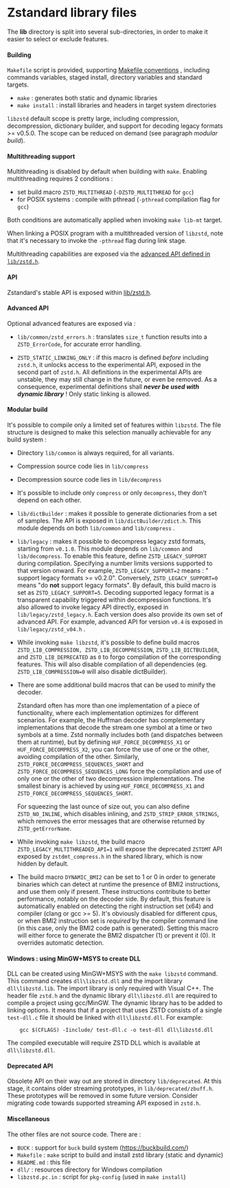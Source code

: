 Zstandard library files
================================

The __lib__ directory is split into several sub-directories, in order to make it easier to select or exclude features.

#### Building

`Makefile` script is provided,
supporting [Makefile conventions](https://www.gnu.org/prep/standards/html_node/Makefile-Conventions.html#Makefile-Conventions)
, including commands variables, staged install, directory variables and standard targets.

- `make` : generates both static and dynamic libraries
- `make install` : install libraries and headers in target system directories

`libzstd` default scope is pretty large, including compression, decompression, dictionary builder, and support for
decoding legacy formats >= v0.5.0. The scope can be reduced on demand (see paragraph _modular build_).

#### Multithreading support

Multithreading is disabled by default when building with `make`. Enabling multithreading requires 2 conditions :

- set build macro `ZSTD_MULTITHREAD` (`-DZSTD_MULTITHREAD` for `gcc`)
- for POSIX systems : compile with pthread (`-pthread` compilation flag for `gcc`)

Both conditions are automatically applied when invoking `make lib-mt` target.

When linking a POSIX program with a multithreaded version of `libzstd`, note that it's necessary to invoke
the `-pthread` flag during link stage.

Multithreading capabilities are exposed via
the [advanced API defined in `lib/zstd.h`](https://github.com/facebook/zstd/blob/v1.4.3/lib/zstd.h#L351).

#### API

Zstandard's stable API is exposed within [lib/zstd.h](zstd.h).

#### Advanced API

Optional advanced features are exposed via :

- `lib/common/zstd_errors.h` : translates `size_t` function results into a `ZSTD_ErrorCode`, for accurate error
  handling.

- `ZSTD_STATIC_LINKING_ONLY` : if this macro is defined _before_ including `zstd.h`, it unlocks access to the
  experimental API, exposed in the second part of `zstd.h`. All definitions in the experimental APIs are unstable, they
  may still change in the future, or even be removed. As a consequence, experimental definitions shall ___never be used
  with dynamic library___ !
  Only static linking is allowed.

#### Modular build

It's possible to compile only a limited set of features within `libzstd`. The file structure is designed to make this
selection manually achievable for any build system :

- Directory `lib/common` is always required, for all variants.

- Compression source code lies in `lib/compress`

- Decompression source code lies in `lib/decompress`

- It's possible to include only `compress` or only `decompress`, they don't depend on each other.

- `lib/dictBuilder` : makes it possible to generate dictionaries from a set of samples. The API is exposed
  in `lib/dictBuilder/zdict.h`. This module depends on both `lib/common` and `lib/compress` .

- `lib/legacy` : makes it possible to decompress legacy zstd formats, starting from `v0.1.0`. This module depends
  on `lib/common` and `lib/decompress`. To enable this feature, define `ZSTD_LEGACY_SUPPORT` during compilation.
  Specifying a number limits versions supported to that version onward. For example, `ZSTD_LEGACY_SUPPORT=2` means : "
  support legacy formats >= v0.2.0". Conversely, `ZSTD_LEGACY_SUPPORT=0` means "do __not__ support legacy formats". By
  default, this build macro is set as `ZSTD_LEGACY_SUPPORT=5`. Decoding supported legacy format is a transparent
  capability triggered within decompression functions. It's also allowed to invoke legacy API directly, exposed
  in `lib/legacy/zstd_legacy.h`. Each version does also provide its own set of advanced API. For example, advanced API
  for version `v0.4` is exposed in `lib/legacy/zstd_v04.h` .

- While invoking `make libzstd`, it's possible to define build macros
  `ZSTD_LIB_COMPRESSION, ZSTD_LIB_DECOMPRESSION`, `ZSTD_LIB_DICTBUILDER`, and `ZSTD_LIB_DEPRECATED` as `0` to forgo
  compilation of the corresponding features. This will also disable compilation of all dependencies
  (eg. `ZSTD_LIB_COMPRESSION=0` will also disable dictBuilder).

- There are some additional build macros that can be used to minify the decoder.

  Zstandard often has more than one implementation of a piece of functionality, where each implementation optimizes for
  different scenarios. For example, the Huffman decoder has complementary implementations that decode the stream one
  symbol at a time or two symbols at a time. Zstd normally includes both (and dispatches between them at runtime), but
  by defining `HUF_FORCE_DECOMPRESS_X1`
  or `HUF_FORCE_DECOMPRESS_X2`, you can force the use of one or the other, avoiding compilation of the other.
  Similarly, `ZSTD_FORCE_DECOMPRESS_SEQUENCES_SHORT`
  and `ZSTD_FORCE_DECOMPRESS_SEQUENCES_LONG` force the compilation and use of only one or the other of two decompression
  implementations. The smallest binary is achieved by using `HUF_FORCE_DECOMPRESS_X1` and
  `ZSTD_FORCE_DECOMPRESS_SEQUENCES_SHORT`.

  For squeezing the last ounce of size out, you can also define
  `ZSTD_NO_INLINE`, which disables inlining, and `ZSTD_STRIP_ERROR_STRINGS`, which removes the error messages that are
  otherwise returned by
  `ZSTD_getErrorName`.

- While invoking `make libzstd`, the build macro `ZSTD_LEGACY_MULTITHREADED_API=1`
  will expose the deprecated `ZSTDMT` API exposed by `zstdmt_compress.h` in the shared library, which is now hidden by
  default.

- The build macro `DYNAMIC_BMI2` can be set to 1 or 0 in order to generate binaries which can detect at runtime the
  presence of BMI2 instructions, and use them only if present. These instructions contribute to better performance,
  notably on the decoder side. By default, this feature is automatically enabled on detecting the right instruction
  set (x64) and compiler (clang or gcc >= 5). It's obviously disabled for different cpus, or when BMI2 instruction set
  is _required_ by the compiler command line
  (in this case, only the BMI2 code path is generated). Setting this macro will either force to generate the BMI2
  dispatcher (1)
  or prevent it (0). It overrides automatic detection.

#### Windows : using MinGW+MSYS to create DLL

DLL can be created using MinGW+MSYS with the `make libzstd` command. This command creates `dll\libzstd.dll` and the
import library `dll\libzstd.lib`. The import library is only required with Visual C++. The header file `zstd.h` and the
dynamic library `dll\libzstd.dll` are required to compile a project using gcc/MinGW. The dynamic library has to be added
to linking options. It means that if a project that uses ZSTD consists of a single `test-dll.c`
file it should be linked with `dll\libzstd.dll`. For example:

```
    gcc $(CFLAGS) -Iinclude/ test-dll.c -o test-dll dll\libzstd.dll
```

The compiled executable will require ZSTD DLL which is available at `dll\libzstd.dll`.

#### Deprecated API

Obsolete API on their way out are stored in directory `lib/deprecated`. At this stage, it contains older streaming
prototypes, in `lib/deprecated/zbuff.h`. These prototypes will be removed in some future version. Consider migrating
code towards supported streaming API exposed in `zstd.h`.

#### Miscellaneous

The other files are not source code. There are :

- `BUCK` : support for `buck` build system (https://buckbuild.com/)
- `Makefile` : `make` script to build and install zstd library (static and dynamic)
- `README.md` : this file
- `dll/` : resources directory for Windows compilation
- `libzstd.pc.in` : script for `pkg-config` (used in `make install`)
